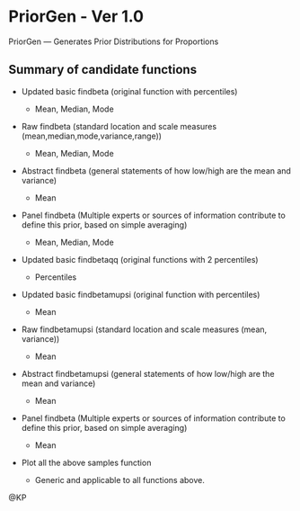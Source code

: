 # PriorGen - Ver 1.0
PriorGen — Generates Prior Distributions for Proportions  
## Summary of candidate functions
* Updated basic findbeta (original function with percentiles)
    + Mean, Median, Mode
* Raw findbeta (standard location and scale measures (mean,median,mode,variance,range))
    + Mean, Median, Mode
* Abstract findbeta (general statements of how low/high are the mean and variance)
    + Mean
* Panel findbeta (Multiple experts or sources of information contribute to define this prior, based on simple averaging)
    + Mean, Median, Mode
* Updated basic findbetaqq (original functions with 2 percentiles)
    + Percentiles
* Updated basic findbetamupsi (original function with percentiles)
    + Mean
* Raw findbetamupsi (standard location and scale measures (mean, variance))
    + Mean
* Abstract findbetamupsi (general statements of how low/high are the mean and variance)
    + Mean
* Panel findbeta (Multiple experts or sources of information contribute to define this prior, based on simple averaging)
    + Mean
    
* Plot all the above samples function
    + Generic and applicable to all functions above.
    
@KP
